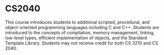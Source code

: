 # CS2040
This course introduces students to additional scripted, procedural, and object-oriented programming languages including C and C++. Students are introduced to the concepts of compilation, memory management, linking, low-level types, efficient implementation of objects, and the Standard Template Library. Students may not receive credit for both CS 3210 and CS 2040. 
